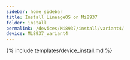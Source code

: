 ```yaml
---
sidebar: home_sidebar
title: Install LineageOS on Mi8937
folder: install
permalink: /devices/Mi8937/install/variant4/
device: Mi8937_variant4
---
```

{% include templates/device_install.md %}
